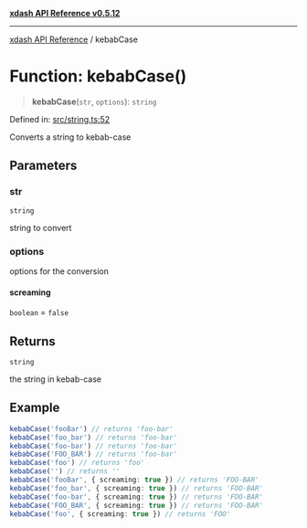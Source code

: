 [**xdash API Reference v0.5.12**](index.md)

***

[xdash API Reference](/xdash/api/index.md) / kebabCase

# Function: kebabCase()

> **kebabCase**(`str`, `options`): `string`

Defined in: [src/string.ts:52](https://github.com/shtse8/xdash/blob/ed88c6e7ad3be9e5e1e06776f9ca07ed27d97c13/src/string.ts#L52)

Converts a string to kebab-case

## Parameters

### str

`string`

string to convert

### options

options for the conversion

#### screaming

`boolean` = `false`

## Returns

`string`

the string in kebab-case

## Example

```ts
kebabCase('fooBar') // returns 'foo-bar'
kebabCase('foo_bar') // returns 'foo-bar'
kebabCase('foo-bar') // returns 'foo-bar'
kebabCase('FOO_BAR') // returns 'foo-bar'
kebabCase('foo') // returns 'foo'
kebabCase('') // returns ''
kebabCase('fooBar', { screaming: true }) // returns 'FOO-BAR'
kebabCase('foo_bar', { screaming: true }) // returns 'FOO-BAR'
kebabCase('foo-bar', { screaming: true }) // returns 'FOO-BAR'
kebabCase('FOO_BAR', { screaming: true }) // returns 'FOO-BAR'
kebabCase('foo', { screaming: true }) // returns 'FOO'
```
